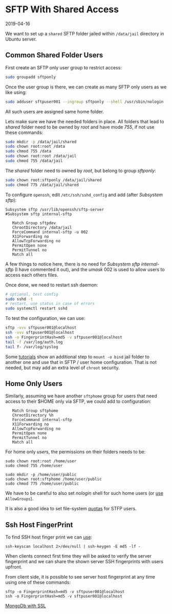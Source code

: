 # SFTP With Shared Access

2019-04-16

<!--- tags: linux devops -->

We want to set up a `shared` SFTP folder jailed within `/data/jail` directory in Ubuntu server. 

## Common Shared Folder Users

First create an SFTP only user group to restrict access:

```bash
sudo groupadd sftponly
```

Once the user group is there, we can create as many SFTP only users as we like using:

```bash
sudo adduser sftpuser001 --ingroup sftponly --shell /usr/sbin/nologin --home /data/jail/shared --no-create-home
```

All such users are assigned same home folder.

Lets make sure we have the needed folders in place. All folders that lead to *shared* folder need to be owned by *root* and have mode *755*, if not use these commands:

```bash
sudo mkdir -p /data/jail/shared
sudo chown root:root /data
sudo chmod 755 /data
sudo chown root:root /data/jail
sudo chmod 755 /data/jail
```

The *shared* folder need to owned by *root*, but belong to group *sftponly*:

```bash
sudo chown root:sftponly /data/jail/shared
sudo chmod 775 /data/jail/shared
```

To configure `openssh`, edit `/etc/ssh/sshd_config` and add (after *Subsystem sftp*):

```
Subsystem sftp /usr/lib/openssh/sftp-server
#Subsystem sftp internal-sftp

   Match Group sftpdev
   ChrootDirectory /data/jail
   ForceCommand internal-sftp -u 002
   X11Forwarding no
   AllowTcpForwarding no
   PermitOpen none
   PermitTunnel no
   Match all
```

A few things to notice here, there is no need for *Subsystem sftp internal-sftp* (I have commented it out), and the *umask* 002 is used to allow users to access each others files. 

Once done, we need to restart ssh daemon:

```bash
# optional, test config
sudo sshd -t
# restart, use status in case of errors
sudo systemctl restart sshd
```

To test the configuration, we can use:

```bash
sftp -vvv sftpuser001@localhost
ssh -vvv sftpuser001@localhost
ssh -o FingerprintHash=md5 -v sftpuser001@localhost
tail -f /var/log/auth.log
tail f- /var/log/syslog
```

Some [tutorials](https://wiki.archlinux.org/index.php/SFTP_chroot) show an additional step to `mount -o bind` jail folder to another one and use that in SFTP / user home configuration. That is not needed, but may add an extra level of `chroot` security.

## Home Only Users

Similarly, assuming we have another `sftphome` group for users that need access to their $HOME only via SFTP, we could add to configuration:

```
   Match Group sftphome
   ChrootDirectory %h
   ForceCommand internal-sftp
   X11Forwarding no
   AllowTcpForwarding no
   PermitOpen none
   PermitTunnel no
   Match all
```

For home only *user*s, the permissions on their folders needs to be:

```
sudo chown root:root /home/user
sudo chmod 755 /home/user 

sudo mkdir -p /home/user/public
sudo chown root:sftphome /home/user/public
sudo chmod 775 /home/user/public
```

We have to be careful to also set *nologin* shell for such home users (or [use](https://askubuntu.com/questions/49271/how-to-setup-a-sftp-server-with-users-chrooted-in-their-home-directories) `AllowGroups`).

It is also a good idea to set file-system [quotas](https://www.digitalocean.com/community/tutorials/how-to-set-filesystem-quotas-on-ubuntu-18-04) for STFP users.

## Ssh Host FingerPrint

To find SSH host finger print we can [use](https://unix.stackexchange.com/questions/126908/get-ssh-server-key-fingerprint):

```
ssh-keyscan localhost 2>/dev/null | ssh-keygen -E md5 -lf -
```

When clients connect first time they will be asked to verify the server fingerprint and we can share the shown server SSH fingerprints with users upfront.

From client side, it is possible to see server host fingerprint at any time using one of these commands:

```
sftp -o FingerprintHash=md5 -v sftpuser001@localhost
ssh -o FingerprintHash=md5 -v sftpuser001@localhost
```

<ins class='nfooter'><a rel='next' id='fnext' href='#blog/2019/2019-03-25-MongoDb-with-SSL.md'>MongoDb with SSL</a></ins>
